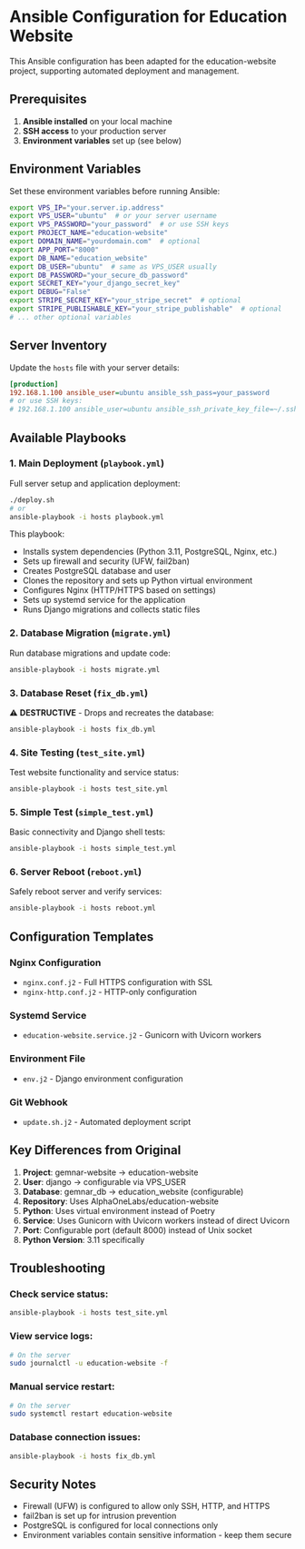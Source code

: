 # Ansible Configuration for Education Website

This Ansible configuration has been adapted for the education-website project, supporting automated deployment and management.

## Prerequisites

1. **Ansible installed** on your local machine
2. **SSH access** to your production server
3. **Environment variables** set up (see below)

## Environment Variables

Set these environment variables before running Ansible:

```bash
export VPS_IP="your.server.ip.address"
export VPS_USER="ubuntu"  # or your server username
export VPS_PASSWORD="your_password"  # or use SSH keys
export PROJECT_NAME="education-website"
export DOMAIN_NAME="yourdomain.com"  # optional
export APP_PORT="8000"
export DB_NAME="education_website"
export DB_USER="ubuntu"  # same as VPS_USER usually
export DB_PASSWORD="your_secure_db_password"
export SECRET_KEY="your_django_secret_key"
export DEBUG="False"
export STRIPE_SECRET_KEY="your_stripe_secret"  # optional
export STRIPE_PUBLISHABLE_KEY="your_stripe_publishable"  # optional
# ... other optional variables
```

## Server Inventory

Update the `hosts` file with your server details:

```ini
[production]
192.168.1.100 ansible_user=ubuntu ansible_ssh_pass=your_password
# or use SSH keys:
# 192.168.1.100 ansible_user=ubuntu ansible_ssh_private_key_file=~/.ssh/id_rsa
```

## Available Playbooks

### 1. Main Deployment (`playbook.yml`)
Full server setup and application deployment:
```bash
./deploy.sh
# or
ansible-playbook -i hosts playbook.yml
```

This playbook:
- Installs system dependencies (Python 3.11, PostgreSQL, Nginx, etc.)
- Sets up firewall and security (UFW, fail2ban)
- Creates PostgreSQL database and user
- Clones the repository and sets up Python virtual environment
- Configures Nginx (HTTP/HTTPS based on settings)
- Sets up systemd service for the application
- Runs Django migrations and collects static files

### 2. Database Migration (`migrate.yml`)
Run database migrations and update code:
```bash
ansible-playbook -i hosts migrate.yml
```

### 3. Database Reset (`fix_db.yml`)
⚠️ **DESTRUCTIVE** - Drops and recreates the database:
```bash
ansible-playbook -i hosts fix_db.yml
```

### 4. Site Testing (`test_site.yml`)
Test website functionality and service status:
```bash
ansible-playbook -i hosts test_site.yml
```

### 5. Simple Test (`simple_test.yml`)
Basic connectivity and Django shell tests:
```bash
ansible-playbook -i hosts simple_test.yml
```

### 6. Server Reboot (`reboot.yml`)
Safely reboot server and verify services:
```bash
ansible-playbook -i hosts reboot.yml
```

## Configuration Templates

### Nginx Configuration
- `nginx.conf.j2` - Full HTTPS configuration with SSL
- `nginx-http.conf.j2` - HTTP-only configuration

### Systemd Service
- `education-website.service.j2` - Gunicorn with Uvicorn workers

### Environment File
- `env.j2` - Django environment configuration

### Git Webhook
- `update.sh.j2` - Automated deployment script

## Key Differences from Original

1. **Project**: gemnar-website → education-website
2. **User**: django → configurable via VPS_USER
3. **Database**: gemnar_db → education_website (configurable)
4. **Repository**: Uses AlphaOneLabs/education-website
5. **Python**: Uses virtual environment instead of Poetry
6. **Service**: Uses Gunicorn with Uvicorn workers instead of direct Uvicorn
7. **Port**: Configurable port (default 8000) instead of Unix socket
8. **Python Version**: 3.11 specifically

## Troubleshooting

### Check service status:
```bash
ansible-playbook -i hosts test_site.yml
```

### View service logs:
```bash
# On the server
sudo journalctl -u education-website -f
```

### Manual service restart:
```bash
# On the server
sudo systemctl restart education-website
```

### Database connection issues:
```bash
ansible-playbook -i hosts fix_db.yml
```

## Security Notes

- Firewall (UFW) is configured to allow only SSH, HTTP, and HTTPS
- fail2ban is set up for intrusion prevention
- PostgreSQL is configured for local connections only
- Environment variables contain sensitive information - keep them secure

